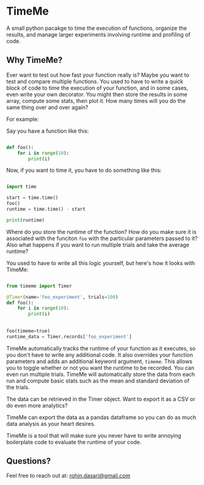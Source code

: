 # TimeMe

A small python pacakge to time the execution of functions, organize the results,
and manage larger experiments involving runtime and profiling of code.

## Why TimeMe?

Ever want to test out how fast your function really is? Maybe you want to test
and compare multiple functions. You used to have to write a quick block of code
to time the execution of your function, and in some cases, even write your own
decorator. You might then store the results in some array, compute some stats,
then plot it. How many times will you do the same thing over and over again?

For example:
 
Say you have a function like this:

```python

def foo():
    for i in range(10):
        print(i)

```


Now, if you want to time it, you have to do something like this:

```python

import time

start = time.time()
foo()
runtime = time.time() - start

print(runtime)
```

Where do you store the runtime of the function? How do you make sure it is
associated with the funciton `foo` with the particular parameters passed to it?
Also what happens if you want to run multiple trials and take the average
runtime?

You used to have to write all this logic yourself, but here's how it looks with
TimeMe:

```python

from timeme import Timer

@Timer(name='foo_experiment', trials=100)
def foo():
    for i in range(10):
        print(i)
        
        
foo(timeme=true)
runtime_data = Timer.records['foo_experiment']

```

TimeMe automatically tracks the runtime of your function as it executes, so you
don't have to write any additional code. It also overrides your function
parameters and adds an additional keyword argument, `timeme`. This allows you to
toggle whether or not you want the runtime to be recorded. You can even run
multiple trials. TimeMe will automatically store the data from each run and
compute basic stats such as the mean and standard deviation of the trials.

The data can be retrieved in the Timer object. Want to export it as a CSV or do
even more analytics?

TimeMe can export the data as a pandas dataframe so you can do as much data
analysis as your heart desires.


TimeMe is a tool that will make sure you never have to write annoying
boilerplate code to evaluate the runtime of your code.

## Questions?

Feel free to reach out at: rohin.dasari@gmail.com


